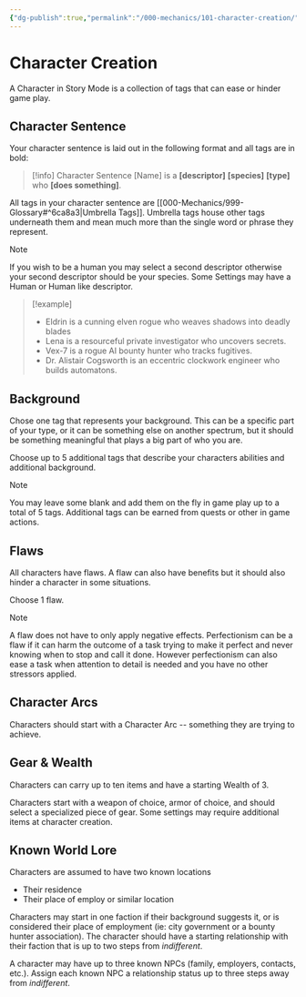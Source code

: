 ```yaml
---
{"dg-publish":true,"permalink":"/000-mechanics/101-character-creation/"}
---
```


# Character Creation

A Character in Story Mode is a collection of tags that can ease or hinder game play. 

## Character Sentence 

Your character sentence is laid out in the following format and all tags are in bold:

> [!info] Character Sentence
> \[Name] is a **\[descriptor]** **\[species]** **\[type]** who **\[does something]**.  

All tags in your character sentence are [[000-Mechanics/999-Glossary#^6ca8a3\|Umbrella Tags]].  Umbrella tags house other tags underneath them and mean much more than the single word or phrase they represent.

> [!note]
> If you wish to be a human you may select a second descriptor otherwise your second descriptor should be your species. Some Settings may have a Human or Human like descriptor.

> [!example]
> * Eldrin is a cunning elven rogue who weaves shadows into deadly blades
> * Lena is a resourceful private investigator who uncovers secrets.
> * Vex-7 is a rogue AI bounty hunter who tracks fugitives.
> * Dr. Alistair Cogsworth is an eccentric clockwork engineer who builds automatons.

## Background

Chose one tag that represents your background.  This can be a specific part of your type, or it can be something else on another spectrum, but it should be something meaningful that plays a big part of who you are.

Choose up to 5 additional tags that describe your characters abilities and additional background. 

> [!note]
> You may leave some blank and add them on the fly in game play up to a total of 5 tags. Additional tags can be earned from quests or other in game actions.

## Flaws

All characters have flaws. A flaw can also have benefits but it should also hinder a character in some situations.

Choose 1 flaw. 

> [!note]
> A flaw does not have to only apply negative effects.  Perfectionism can be a flaw if it can harm the outcome of a task trying to make it perfect and never knowing when to stop and call it done. However perfectionism can also ease a task when attention to detail is needed and you have no other stressors applied.

## Character Arcs

Characters should start with a Character Arc -- something they are trying to achieve.
## Gear & Wealth

Characters can carry up to ten items and have a starting Wealth of 3.

Characters start with a weapon of choice, armor of choice, and should select a specialized piece of gear. Some settings may require additional items at character creation. 

## Known World Lore

Characters are assumed to have two known locations
* Their residence
* Their place of employ or similar location

Characters may start in one faction if their background suggests it, or is considered their place of employment (ie: city government or a bounty hunter association). The character should have a starting relationship with their faction that is up to two steps from _indifferent_.

A character may have up to three known NPCs (family, employers, contacts, etc.).  Assign each known NPC a relationship status up to three steps away from _indifferent_.


